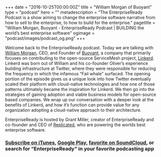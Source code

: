+++
date = "2016-10-25T00:00:00Z"
title = "William Morgan of Buoyant"
type = "podcast"
hero = ""
metadescription = "The EnterpriseReady Podcast is a show aiming to change the enterprise software narrative from how to sell to the enterprise, to how to build for the enterprise."
pagetitle = "William Morgan, Buoyant - EnterpriseReady Podcast | BUILDING the world’s best enterprise software"
ogimage = "podcast/images/podcast_og.png"
+++

Welcome back to the EnterpriseReady podcast. Today we are talking with [William Morgan](https://www.linkedin.com/in/wmorgan/), CEO, and Founder of [Buoyant](http://buoyant.io/), a company that primarily focuses on contributing to the open-source ServiceMesh project, [Linkerd](https://Linkerd.io/). Linkerd was born out of William and his co-founder Oliver’s experience building infrastructure at Twitter, where they were responsible for reducing the frequency in which the infamous “Fail whale” surfaced. The opening portion of the episode gives us a unique look into how Twitter eventually scaled their platform with cloud-native technologies and how one of those patterns ultimately became the inspiration for Linkerd. We then go into the strategies of gaining adoption and viable business models for open-source based companies. We wrap up our conversation with a deeper look at the benefits of Linkerd, and how it’s function can provide value for any organization adopting a cloud-native approach to their architecture.

EnterpriseReady is hosted by Grant Miller, creator of EnterpriseReady and co-founder and CEO of [Replicated](https://www.replicated.com), who are powering the worlds best enterprise software.

### [Subscribe on iTunes](https://podcasts.apple.com/us/podcast/enterpriseready/id1437951282), [Google Play](https://play.google.com/music/listen?u=0#/ps/Iq3uifjva44tdvm2orhu4apvjtu), [favorite on SoundCloud](https://soundcloud.com/heavybit/sets/enterpriseready), or search for “EnterpriseReady” in your favorite podcasting app
